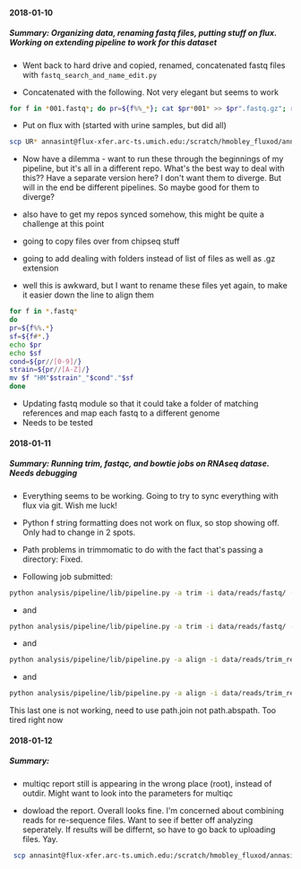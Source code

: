 #### 2018-01-10
##### Summary: Organizing data, renaming fastq files, putting stuff on flux. Working on extending pipeline to work for this dataset

* Went back to hard drive and copied, renamed, concatenated fastq files with `fastq_search_and_name_edit.py`

* Concatenated with the following. Not very elegant but seems to work

```bash
for f in *001.fastq*; do pr=${f%%_*}; cat $pr*001* >> $pr".fastq.gz"; rm $pr*001*; done
```

* Put on flux with (started with urine samples, but did all)

```bash
scp UR* annasint@flux-xfer.arc-ts.umich.edu:/scratch/hmobley_fluxod/annasint/HUTI-RNAseq/data/reads/fastq
```

* Now have a dilemma - want to run these through the beginnings of my pipeline, but it's all in a different repo. What's the best way to deal with this?? Have a separate version here? I don't want them to diverge. But will in the end be different pipelines. So maybe good for them to diverge? 

* also have to get my repos synced somehow, this might be quite a challenge at this point

* going to copy files over from chipseq stuff

* going to add dealing with folders instead of list of files as well as .gz extension

* well this is awkward, but I want to rename these files yet again, to make it easier down the line to align them

```bash
for f in *.fastq*
do
pr=${f%%.*}
sf=${f#*.}
echo $pr
echo $sf
cond=${pr//[0-9]/}
strain=${pr//[A-Z]/}
mv $f "HM"$strain"_"$cond"."$sf
done

```

* Updating fastq module so that it could take a folder of matching references and map each fastq to a different genome
* Needs to be tested


#### 2018-01-11
##### Summary: Running trim, fastqc, and bowtie jobs on RNAseq datase. Needs debugging

* Everything seems to be working. Going to try to sync everything with flux via git. Wish me luck!

* Python f string formatting does not work on flux, so stop showing off. Only had to change in 2 spots.
* Path problems in trimmomatic to do with the fact that's passing a directory: Fixed.
* Following job submitted:
```bash
python analysis/pipeline/lib/pipeline.py -a trim -i data/reads/fastq/ -o data/reads/trim_results
```
* and
```bash
python analysis/pipeline/lib/pipeline.py -a trim -i data/reads/fastq/ -o data/reads/trim_results

```
* and

```bash
python analysis/pipeline/lib/pipeline.py -a align -i data/reads/trim_results/ -o data/human/ceacam3_align -ref data/ref/human/ceacam3_transcript_variant_1.fasta

```
* and

```bash
python analysis/pipeline/lib/pipeline.py -a align -i data/reads/trim_results -o data/bt2_align -ref data/ref/huti
```
This last one is not working, need to use path.join not path.abspath. Too tired right now


#### 2018-01-12
##### Summary:

* multiqc report still is appearing in the wrong place (root), instead of outdir. Might want to look into the parameters for multiqc

* dowload the report. Overall looks fine. I'm concerned about combining reads for re-sequence files. Want to see if better off analyzing seperately. If results will be differnt, so have to go back to uploading files. Yay. 
```bash
 scp annasint@flux-xfer.arc-ts.umich.edu:/scratch/hmobley_fluxod/annasint/HUTI-RNAseq/2018-01-11_multiqc_report.html ~/git_repos/HUTI-RNAseq/analysis/pipeline/
```




